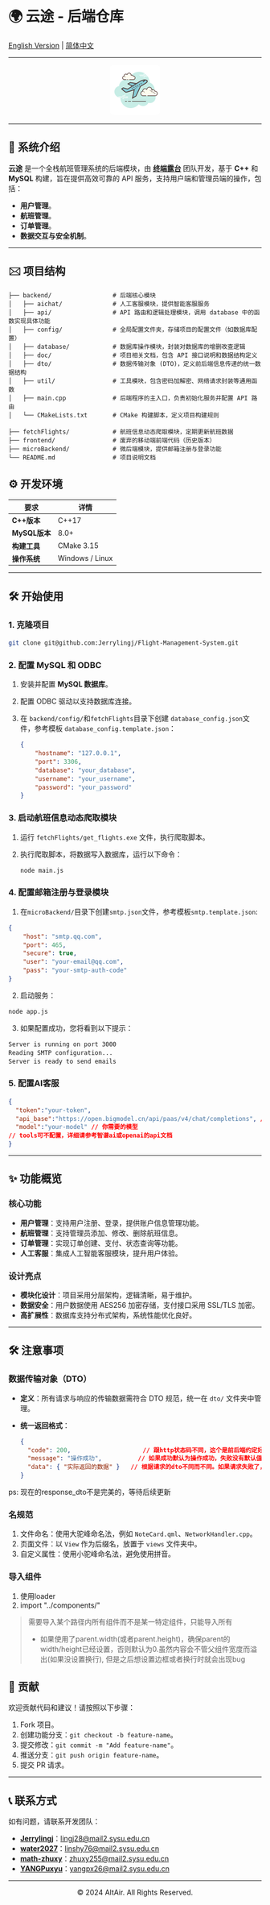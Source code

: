 # 🌍 云途 - 后端仓库

[English Version](README.md) | [简体中文](README-zh.md)

---

<div align="center">
  <img src="./favicon.jpg" alt="Altair Backend Logo" style="border-radius: 8px;"/>
</div>


---

## 🚀 **系统介绍**

**云途** 是一个全栈航班管理系统的后端模块，由 **[终端露台](https://github.com/Terminal-Terrace)** 团队开发，基于 **C++** 和 **MySQL** 构建，旨在提供高效可靠的 API 服务，支持用户端和管理员端的操作，包括：

- **用户管理**。
- **航班管理**。
- **订单管理**。
- **数据交互与安全机制**。

---

## 🖂 **项目结构**

```plaintext
├── backend/                 # 后端核心模块
│   ├── aichat/              # 人工客服模块，提供智能客服服务
│   ├── api/                 # API 路由和逻辑处理模块，调用 database 中的函数实现具体功能
│   ├── config/              # 全局配置文件夹，存储项目的配置文件（如数据库配置）
│   ├── database/            # 数据库操作模块，封装对数据库的增删改查逻辑
│   ├── doc/                 # 项目相关文档，包含 API 接口说明和数据结构定义
│   ├── dto/                 # 数据传输对象 (DTO)，定义前后端信息传递的统一数据结构
│   ├── util/                # 工具模块，包含密码加解密、网络请求封装等通用函数
│   ├── main.cpp             # 后端程序的主入口，负责初始化服务并配置 API 路由
│   └── CMakeLists.txt       # CMake 构建脚本，定义项目构建规则

├── fetchFlights/            # 航班信息动态爬取模块，定期更新航班数据
├── frontend/                # 废弃的移动端前端代码（历史版本）
├── microBackend/            # 微后端模块，提供邮箱注册与登录功能
└── README.md                # 项目说明文档
```

## ⚙️ **开发环境**

| 要求          | 详情            |
| ------------- | --------------- |
| **C++版本**   | C++17           |
| **MySQL版本** | 8.0+            |
| **构建工具**  | CMake 3.15      |
| **操作系统**  | Windows / Linux |

------

## 🛠️ **开始使用**

### 1. 克隆项目

```Bash
git clone git@github.com:Jerrylingj/Flight-Management-System.git
```

### 2. 配置 MySQL 和 ODBC

1. 安装并配置 **MySQL 数据库**。

2. 配置 ODBC 驱动以支持数据库连接。

3. 在 `backend/config/`和`fetchFlights`目录下创建 `database_config.json`文件，参考模板 `database_config.template.json`：

   ```json
   {
       "hostname": "127.0.0.1",
       "port": 3306,
       "database": "your_database",
       "username": "your_username",
       "password": "your_password"
   }
   ```

### 3. 启动航班信息动态爬取模块

1. 运行 `fetchFlights/get_flights.exe` 文件，执行爬取脚本。

2. 执行爬取脚本，将数据写入数据库，运行以下命令：

   ```bash
   node main.js
   ```

### 4. 配置邮箱注册与登录模块

1. 在`microBackend/`目录下创建`smtp.json`文件，参考模板`smtp.template.json`:

```json
{
    "host": "smtp.qq.com",
    "port": 465,
    "secure": true,
    "user": "your-email@qq.com",
    "pass": "your-smtp-auth-code"
}
```

2. 启动服务：

```bash
node app.js
```

3. 如果配置成功，您将看到以下提示：

```bash
Server is running on port 3000
Reading SMTP configuration...
Server is ready to send emails
```

### 5. 配置AI客服
```json
{
  "token":"your-token",
  "api_base":"https://open.bigmodel.cn/api/paas/v4/chat/completions", // 或者其它平台的地址
  "model":"your-model" // 你需要的模型
// tools可不配置，详细请参考智谱ai或openai的api文档
}
```


------

## ✨ **功能概览**

### 核心功能

- **用户管理**：支持用户注册、登录，提供账户信息管理功能。
- **航班管理**：支持管理员添加、修改、删除航班信息。
- **订单管理**：实现订单创建、支付、状态查询等功能。
- **人工客服**：集成人工智能客服模块，提升用户体验。

### 设计亮点

- **模块化设计**：项目采用分层架构，逻辑清晰，易于维护。
- **数据安全**：用户数据使用 AES256 加密存储，支付接口采用 SSL/TLS 加密。
- **高扩展性**：数据库支持分布式架构，系统性能优化良好。

------

## 🛠️ **注意事项**

### 数据传输对象（DTO）

- **定义**：所有请求与响应的传输数据需符合 DTO 规范，统一在 `dto/` 文件夹中管理。

- **统一返回格式**：

  ```json
  {
    "code": 200, 					// 跟http状态码不同，这个是前后端约定好的，可以是别的。比如状态码为1时表示token过期，前端接收到就执行登出之类的
    "message": "操作成功",  		// 如果成功默认为操作成功，失败没有默认值
    "data": { "实际返回的数据" }   // 根据请求的dto不同而不同。如果请求失败了，则为空
  }
  ```

ps: 现在的response_dto不是完美的，等待后续更新

### 名规范

1. 文件命名：使用大驼峰命名法，例如 `NoteCard.qml`、`NetworkHandler.cpp`。
2. 页面文件：以 `View` 作为后缀名，放置于 `views` 文件夹中。
3. 自定义属性：使用小驼峰命名法，避免使用拼音。

### 导入组件

1. 使用loader         
2. import "../components/"             

> 需要导入某个路径内所有组件而不是某一特定组件，只能导入所有             
>
> - 如果使用了parent.width(或者parent.height)，确保parent的width/height已经设置，否则默认为0.虽然内容会不管父组件宽度而溢出(如果没设置换行), 但是之后想设置边框或者换行时就会出现bug        

## 🤝 **贡献**

欢迎贡献代码和建议！请按照以下步骤：

1. Fork 项目。
2. 创建功能分支：`git checkout -b feature-name`。
3. 提交修改：`git commit -m "Add feature-name"`。
4. 推送分支：`git push origin feature-name`。
5. 提交 PR 请求。

------

## 📞 **联系方式**

如有问题，请联系开发团队：

- [**Jerrylingj**](https://github.com/Jerrylingj)：lingj28@mail2.sysu.edu.cn
- **[water2027](https://github.com/water2027)**：linshy76@mail2.sysu.edu.cn
- **[math-zhuxy](https://github.com/math-zhuxy)**：zhuxy255@mail2.sysu.edu.cn
- **[YANGPuxyu](https://github.com/YANGPuxyu)**：yangpx26@mail2.sysu.edu.cn

------

<div align="center">   <p>&copy; 2024 AltAir. All Rights Reserved.</p> </div> 

